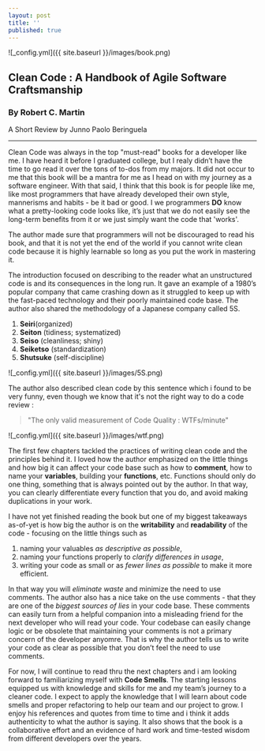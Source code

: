 ```yaml
---
layout: post
title: ''
published: true
---
```


![_config.yml]({{ site.baseurl }}/images/book.png)
## Clean Code : A Handbook of Agile Software Craftsmanship
### By Robert C. Martin

A Short Review
by Junno Paolo Beringuela

___ 



Clean Code was always in the top "must-read" books for a developer like me. I have heard it before I graduated college, but I realy didn’t have the time to go read it over the tons of to-dos from my majors. It did not occur to me that this book will be a mantra for me as I head on with my journey as a software engineer. With that said, I  think that this book is for people like me, like most programmers that have already developed their own style, mannerisms and habits - be it bad or good. I we programmers **DO** know what a pretty-looking code looks like, it’s just that we do not easily see the long-term benefits from it or we just simply want the code that 'works'. 


The author made sure that programmers will not be discouraged to read his book, and that it is not yet the end of the world if you cannot write clean code because it is highly learnable so long as you put the work in mastering it.


The introduction focused on describing to the reader what an unstructured code is and its consequences in the long run. It gave an example of a 1980’s popular company that came crashing down as it struggled to keep up with the fast-paced technology and their poorly maintained code base. The author also shared the methodology of a Japanese company called 5S. 
1. **Seiri**(organized)
2. **Seiton** (tidiness; systematized) 
3. **Seiso** (cleanliness; shiny) 
4. **Seiketso** (standardization)
5. **Shutsuke** (self-discipline)

![_config.yml]({{ site.baseurl }}/images/5S.png)
 
The author also described clean code by this sentence which i found to be very funny, even though we know that it's not the right way to do a code review :
> "The only valid measurement of Code Quality : WTFs/minute"

![_config.yml]({{ site.baseurl }}/images/wtf.png)


The first few chapters tackled the practices of writing clean code and the principles behind it. I loved how the author emphasized on the little things and how big it can affect your code base such as how to **comment**, how to name your **variables**, building your **functions**, etc.
Functions should only do one thing, something that is always pointed out by the author. In that way, you can clearly differentiate every function that you do, and avoid making duplications in your work. 
 
 
I have not yet finished reading the book but one of my biggest takeaways as-of-yet is how big the author is on the **writability** and **readability** of the code - focusing on the little things such as 
1. naming your valuables _as descriptive as possible_,
2. naming your functions properly to _clarify differences in usage_,
3. writing your code as small or as _fewer lines as possible_ to make it more efficient.

In that way you will _eliminate waste_ and minimize the need to use comments. 
The author also has a nice take on the use comments - that they are one of the _biggest sources of lies_ in your code base. These comments can easily turn from a helpful companion into a misleading friend for the next developer who will read your code. Your codebase can easily change logic or be obsolete that maintaining your comments is not a primary concern of the developer anyomre. That is why the author tells us to write your code as clear as possible that you don’t feel the need to use comments. 
 
 
For now, I will continue to read thru the next chapters and i am looking forward to familiarizing myself with **Code Smells**. The starting lessons equipped us with knowledge and skills for me and my team’s journey to a cleaner code. I expect to apply the knowledge that I will learn about code smells and proper refactoring to help our team and our project to grow. I enjoy his references and quotes from time to time and i think it adds authenticity to what the author is saying. It also shows that the book is a collaborative effort and an evidence of hard work and time-tested wisdom from different developers over the years.
